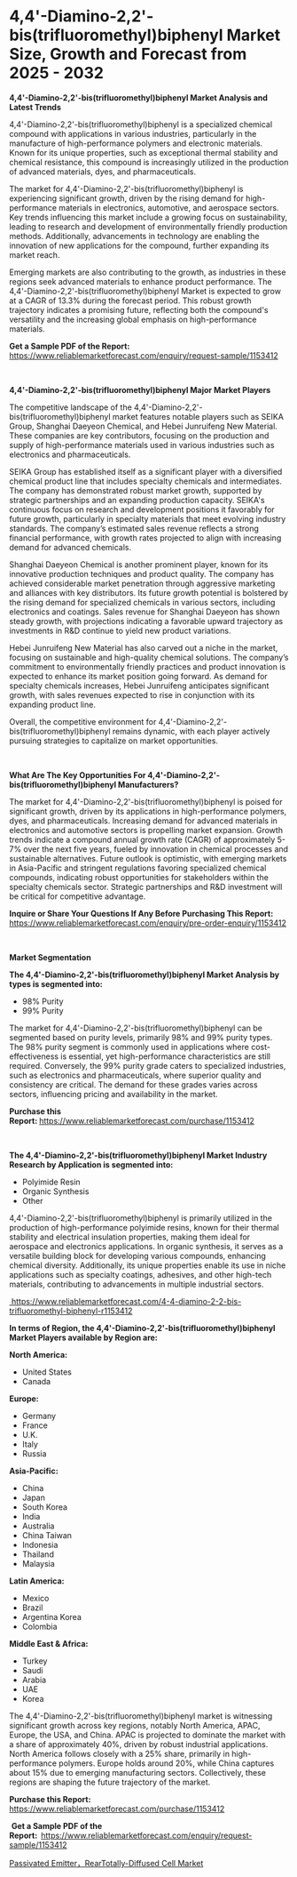 <p><h1>4,4'-Diamino-2,2'-bis(trifluoromethyl)biphenyl Market Size, Growth and Forecast from 2025 - 2032</h1></p><p><strong>4,4'-Diamino-2,2'-bis(trifluoromethyl)biphenyl Market Analysis and Latest Trends</strong></p>
<p><p>4,4'-Diamino-2,2'-bis(trifluoromethyl)biphenyl is a specialized chemical compound with applications in various industries, particularly in the manufacture of high-performance polymers and electronic materials. Known for its unique properties, such as exceptional thermal stability and chemical resistance, this compound is increasingly utilized in the production of advanced materials, dyes, and pharmaceuticals. </p><p>The market for 4,4'-Diamino-2,2'-bis(trifluoromethyl)biphenyl is experiencing significant growth, driven by the rising demand for high-performance materials in electronics, automotive, and aerospace sectors. Key trends influencing this market include a growing focus on sustainability, leading to research and development of environmentally friendly production methods. Additionally, advancements in technology are enabling the innovation of new applications for the compound, further expanding its market reach.</p><p>Emerging markets are also contributing to the growth, as industries in these regions seek advanced materials to enhance product performance. The 4,4'-Diamino-2,2'-bis(trifluoromethyl)biphenyl Market is expected to grow at a CAGR of 13.3% during the forecast period. This robust growth trajectory indicates a promising future, reflecting both the compound's versatility and the increasing global emphasis on high-performance materials.</p></p>
<p><strong>Get a Sample PDF of the Report:&nbsp;</strong> <a href="https://www.reliablemarketforecast.com/enquiry/request-sample/1153412?utm_campaign=2320&utm_medium=2&utm_source=Github&utm_content=ia&utm_term=26032025&utm_id=44-diamino-22-bistrifluoromethylbiphenyl">https://www.reliablemarketforecast.com/enquiry/request-sample/1153412</a></p>
<p>&nbsp;</p>
<p><strong>4,4'-Diamino-2,2'-bis(trifluoromethyl)biphenyl Major Market Players</strong></p>
<p><p>The competitive landscape of the 4,4'-Diamino-2,2'-bis(trifluoromethyl)biphenyl market features notable players such as SEIKA Group, Shanghai Daeyeon Chemical, and Hebei Junruifeng New Material. These companies are key contributors, focusing on the production and supply of high-performance materials used in various industries such as electronics and pharmaceuticals.</p><p>SEIKA Group has established itself as a significant player with a diversified chemical product line that includes specialty chemicals and intermediates. The company has demonstrated robust market growth, supported by strategic partnerships and an expanding production capacity. SEIKA's continuous focus on research and development positions it favorably for future growth, particularly in specialty materials that meet evolving industry standards. The company’s estimated sales revenue reflects a strong financial performance, with growth rates projected to align with increasing demand for advanced chemicals.</p><p>Shanghai Daeyeon Chemical is another prominent player, known for its innovative production techniques and product quality. The company has achieved considerable market penetration through aggressive marketing and alliances with key distributors. Its future growth potential is bolstered by the rising demand for specialized chemicals in various sectors, including electronics and coatings. Sales revenue for Shanghai Daeyeon has shown steady growth, with projections indicating a favorable upward trajectory as investments in R&D continue to yield new product variations.</p><p>Hebei Junruifeng New Material has also carved out a niche in the market, focusing on sustainable and high-quality chemical solutions. The company’s commitment to environmentally friendly practices and product innovation is expected to enhance its market position going forward. As demand for specialty chemicals increases, Hebei Junruifeng anticipates significant growth, with sales revenues expected to rise in conjunction with its expanding product line.</p><p>Overall, the competitive environment for 4,4'-Diamino-2,2'-bis(trifluoromethyl)biphenyl remains dynamic, with each player actively pursuing strategies to capitalize on market opportunities.</p></p>
<p>&nbsp;</p>
<p><strong>What Are The Key Opportunities For 4,4'-Diamino-2,2'-bis(trifluoromethyl)biphenyl Manufacturers?</strong></p>
<p><p>The market for 4,4'-Diamino-2,2'-bis(trifluoromethyl)biphenyl is poised for significant growth, driven by its applications in high-performance polymers, dyes, and pharmaceuticals. Increasing demand for advanced materials in electronics and automotive sectors is propelling market expansion. Growth trends indicate a compound annual growth rate (CAGR) of approximately 5-7% over the next five years, fueled by innovation in chemical processes and sustainable alternatives. Future outlook is optimistic, with emerging markets in Asia-Pacific and stringent regulations favoring specialized chemical compounds, indicating robust opportunities for stakeholders within the specialty chemicals sector. Strategic partnerships and R&D investment will be critical for competitive advantage.</p></p>
<p><strong>Inquire or Share Your Questions If Any Before Purchasing This Report:</strong> <a href="https://www.reliablemarketforecast.com/enquiry/pre-order-enquiry/1153412?utm_campaign=2320&utm_medium=2&utm_source=Github&utm_content=ia&utm_term=26032025&utm_id=44-diamino-22-bistrifluoromethylbiphenyl">https://www.reliablemarketforecast.com/enquiry/pre-order-enquiry/1153412</a></p>
<p>&nbsp;</p>
<p><strong>Market Segmentation</strong></p>
<p><strong>The 4,4'-Diamino-2,2'-bis(trifluoromethyl)biphenyl Market Analysis by types is segmented into:</strong></p>
<p><ul><li>98% Purity</li><li>99% Purity</li></ul></p>
<p><p>The market for 4,4'-Diamino-2,2'-bis(trifluoromethyl)biphenyl can be segmented based on purity levels, primarily 98% and 99% purity types. The 98% purity segment is commonly used in applications where cost-effectiveness is essential, yet high-performance characteristics are still required. Conversely, the 99% purity grade caters to specialized industries, such as electronics and pharmaceuticals, where superior quality and consistency are critical. The demand for these grades varies across sectors, influencing pricing and availability in the market.</p></p>
<p><strong>Purchase this Report:&nbsp;</strong><a href="https://www.reliablemarketforecast.com/purchase/1153412?utm_campaign=2320&utm_medium=2&utm_source=Github&utm_content=ia&utm_term=26032025&utm_id=44-diamino-22-bistrifluoromethylbiphenyl">https://www.reliablemarketforecast.com/purchase/1153412</a></p>
<p>&nbsp;</p>
<p><strong>The 4,4'-Diamino-2,2'-bis(trifluoromethyl)biphenyl Market Industry Research by Application is segmented into:</strong></p>
<p><ul><li>Polyimide Resin</li><li>Organic Synthesis</li><li>Other</li></ul></p>
<p><p>4,4'-Diamino-2,2'-bis(trifluoromethyl)biphenyl is primarily utilized in the production of high-performance polyimide resins, known for their thermal stability and electrical insulation properties, making them ideal for aerospace and electronics applications. In organic synthesis, it serves as a versatile building block for developing various compounds, enhancing chemical diversity. Additionally, its unique properties enable its use in niche applications such as specialty coatings, adhesives, and other high-tech materials, contributing to advancements in multiple industrial sectors.</p></p>
<p><a href="https://www.reliablemarketforecast.com/4-4-diamino-2-2-bis-trifluoromethyl-biphenyl-r1153412?utm_campaign=2320&utm_medium=2&utm_source=Github&utm_content=ia&utm_term=26032025&utm_id=44-diamino-22-bistrifluoromethylbiphenyl">&nbsp;https://www.reliablemarketforecast.com/4-4-diamino-2-2-bis-trifluoromethyl-biphenyl-r1153412</a></p>
<p><strong>In terms of Region, the 4,4'-Diamino-2,2'-bis(trifluoromethyl)biphenyl Market Players available by Region are:</strong></p>
<p>
    <p> <strong> North America: </strong>
        <ul>
            <li>United States</li>
            <li>Canada</li>
        </ul>
        </p> 
    <p> <strong> Europe: </strong>
        <ul>
            <li>Germany</li>
            <li>France</li>
            <li>U.K.</li>
            <li>Italy</li>
            <li>Russia</li>
        </ul>
        </p> 
    <p> <strong> Asia-Pacific: </strong>
        <ul>
            <li>China</li>
            <li>Japan</li>
            <li>South Korea</li>
            <li>India</li>
            <li>Australia</li>
            <li>China Taiwan</li>
            <li>Indonesia</li>
            <li>Thailand</li>
            <li>Malaysia</li>
        </ul>
        </p> 
    <p> <strong> Latin America: </strong>
        <ul>
            <li>Mexico</li>
            <li>Brazil</li>
            <li>Argentina Korea</li>
            <li>Colombia</li>
        </ul>
        </p> 
    <p> <strong> Middle East & Africa: </strong>
        <ul>
            <li>Turkey</li>
            <li>Saudi</li>
            <li>Arabia</li>
            <li>UAE</li>
            <li>Korea</li>
        </ul>
    </p>
    </p>
<p><p>The 4,4'-Diamino-2,2'-bis(trifluoromethyl)biphenyl market is witnessing significant growth across key regions, notably North America, APAC, Europe, the USA, and China. APAC is projected to dominate the market with a share of approximately 40%, driven by robust industrial applications. North America follows closely with a 25% share, primarily in high-performance polymers. Europe holds around 20%, while China captures about 15% due to emerging manufacturing sectors. Collectively, these regions are shaping the future trajectory of the market.</p></p>
<p><strong>Purchase this Report: </strong><a href="https://www.reliablemarketforecast.com/purchase/1153412?utm_campaign=2320&utm_medium=2&utm_source=Github&utm_content=ia&utm_term=26032025&utm_id=44-diamino-22-bistrifluoromethylbiphenyl">https://www.reliablemarketforecast.com/purchase/1153412</a></p>
<p>&nbsp;<strong>Get a Sample PDF of the Report:&nbsp;&nbsp;</strong><a href="https://www.reliablemarketforecast.com/enquiry/request-sample/1153412?utm_campaign=2320&utm_medium=2&utm_source=Github&utm_content=ia&utm_term=26032025&utm_id=44-diamino-22-bistrifluoromethylbiphenyl">https://www.reliablemarketforecast.com/enquiry/request-sample/1153412</a></p>
<p><strong></strong></p>
<p><p><a href="https://github.com/cheryjhonson/Market-Research-Report-List-1/blob/main/passivated-emitterreartotally-diffused-cell-market.md?utm_campaign=2320&utm_medium=2&utm_source=Github&utm_content=ia&utm_term=26032025&utm_id=44-diamino-22-bistrifluoromethylbiphenyl">Passivated Emitter，RearTotally-Diffused Cell Market</a></p></p>